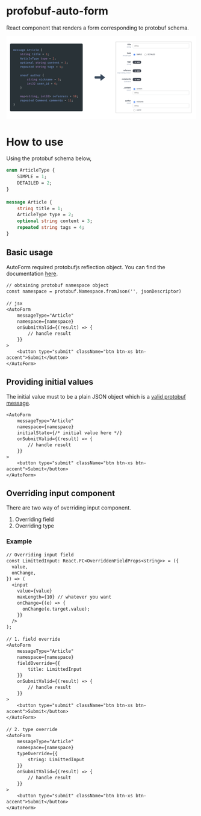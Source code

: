 # profobuf-auto-form

React component that renders a form corresponding to protobuf schema.

![thumbnail](./thumbnail.png)

# How to use

Using the protobuf schema below,
```protobuf
enum ArticleType {
    SIMPLE = 1;
    DETAILED = 2;
}

message Article {
    string title = 1;
    ArticleType type = 2;
    optional string content = 3;
    repeated string tags = 4;
}
```

## Basic usage

AutoForm required protobufjs reflection object.
You can find the documentation [here](https://github.com/protobufjs/protobuf.js#using-json-descriptors).

```tsx
// obtaining protobuf namespace object
const namespace = protobuf.Namespace.fromJson('', jsonDescriptor)

// jsx
<AutoForm
    messageType="Article"
    namespace={namespace}
    onSubmitValid={(result) => {
        // handle result
    }}
>
    <button type="submit" className="btn btn-xs btn-accent">Submit</button>
</AutoForm>
```

## Providing initial values

The initial value must to be a plain JSON object which is a [valid protobuf message](https://github.com/protobufjs/protobuf.js#valid-message).

```tsx
<AutoForm
    messageType="Article"
    namespace={namespace}
    initialState={/* initial value here */}
    onSubmitValid={(result) => {
        // handle result
    }}
>
    <button type="submit" className="btn btn-xs btn-accent">Submit</button>
</AutoForm>
```

## Overriding input component

There are two way of overriding input component.
1. Overriding field
2. Overriding type

### Example

```tsx
// Overriding input field
const LimittedInput: React.FC<OverriddenFieldProps<string>> = ({
  value,
  onChange,
}) => (
  <input
    value={value}
    maxLength={10} // whatever you want
    onChange={(e) => {
      onChange(e.target.value);
    }}
  />
);

// 1. field override
<AutoForm
    messageType="Article"
    namespace={namespace}
    fieldOverride={{
        title: LimittedInput
    }}
    onSubmitValid={(result) => {
        // handle result
    }}
>
    <button type="submit" className="btn btn-xs btn-accent">Submit</button>
</AutoForm>

// 2. type override
<AutoForm
    messageType="Article"
    namespace={namespace}
    typeOverride={{
        string: LimittedInput
    }}
    onSubmitValid={(result) => {
        // handle result
    }}
>
    <button type="submit" className="btn btn-xs btn-accent">Submit</button>
</AutoForm>
```

